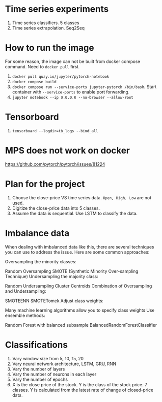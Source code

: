 # Time series experiments
1. Time series classifiers. 5 classes
2. Time series extrapolation. Seq2Seq

# How to run the image
For some reason, the image can not be built from docker compose command. Need to `docker pull` first.
1. `docker pull quay.io/jupyter/pytorch-notebook`
1. `docker compose build`
1. `docker compose run --service-ports jupyter-pytorch /bin/bash`. Start container with `--service-ports` to enable port forwarding.
1. `jupyter notebook --ip 0.0.0.0 --no-browser --allow-root`

# Tensorboard
1. `tensorboard --logdir=tb_logs --bind_all`

# MPS does not work on docker
https://github.com/pytorch/pytorch/issues/81224

# Plan for the project
1. Choose the close-price VS time series data. `Open, High, Low` are not used.
2. Digitize the close-price data into 5 classes.
3. Assume the data is sequential. Use LSTM to classify the data.

# Imbalance data
When dealing with imbalanced data like this, there are several techniques you can use to address the issue. Here are some common approaches:

Oversampling the minority classes:

Random Oversampling
SMOTE (Synthetic Minority Over-sampling Technique)
Undersampling the majority class:

Random Undersampling
Cluster Centroids
Combination of Oversampling and Undersampling:

SMOTEENN
SMOTETomek
Adjust class weights:

Many machine learning algorithms allow you to specify class weights
Use ensemble methods:

Random Forest with balanced subsample
BalancedRandomForestClassifier


# Classifications
1. Vary window size from 5, 10, 15, 20
2. Vary neural network architecture, LSTM, GRU, RNN
3. Vary the number of layers
4. Vary the number of neurons in each layer
5. Vary the number of epochs
6. X is the close price of the stock. Y is the class of the stock price. 7 classes. Y is calculated from the latest rate of change of closed-price data.
